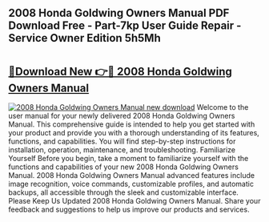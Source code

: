## 2008 Honda Goldwing Owners Manual PDF Download Free - Part-7kp User Guide Repair - Service Owner Edition 5h5Mh

# <h2><a href="http://bc36762.oget.top/?id=2008+Honda+Goldwing+Owners+Manual">🔗Download New 👉🔴 2008 Honda Goldwing Owners Manual</a></h2>

[![2008 Honda Goldwing Owners Manual new download](https://i.imgur.com/5g1atiW.png)](http://bc36762.oget.top/?id=2008+Honda+Goldwing+Owners+Manual)
Welcome to the user manual for your newly delivered 2008 Honda Goldwing Owners Manual. This comprehensive guide is intended to help you get started with your product and provide you with a thorough understanding of its features, functions, and capabilities. You will find step-by-step instructions for installation, operation, maintenance, and troubleshooting. Familiarize Yourself Before you begin, take a moment to familiarize yourself with the functions and capabilities of your new 2008 Honda Goldwing Owners Manual. 2008 Honda Goldwing Owners Manual advanced features include image recognition, voice commands, customizable profiles, and automatic backups, all accessible through the sleek and customizable interface. Please Keep Us Updated 2008 Honda Goldwing Owners Manual. Share your feedback and suggestions to help us improve our products and services.
